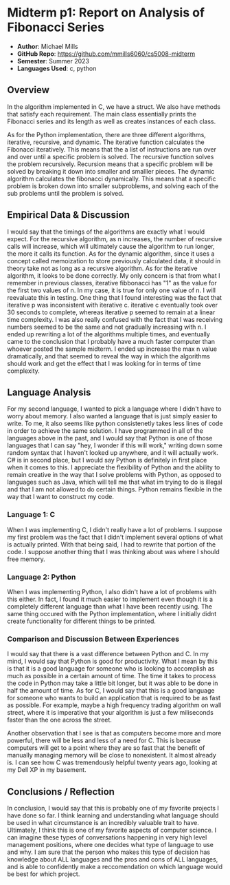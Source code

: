 # Midterm p1: Report on Analysis of Fibonacci  Series
* **Author**: Michael Mills
* **GitHub Repo**: https://github.com/mmills6060/cs5008-midterm
* **Semester**: Summer 2023
* **Languages Used**: c, python

## Overview
In the algorithm implemented in C, we have a struct. We also have methods that satisfy each requirement. The main class essentially prints the Fibonacci series and its length as well as creates instances of each class. 

As for the Python implementation, there are three different algorithms, iterative, recursive, and dynamic. The iterative function calculates the Fibonacci iteratively. This means that the a list of instructions are run over and over until a specific problem is solved. The recursive function solves the problem recursively. Recursion means that a specific problem will be solved by breaking it down into smaller and smalller pieces. The dynamic algorithm calculates the fibonacci dynamically. This means that a specific problem is broken down into smaller subproblems, and solving each of the sub problems until the problem is solved. 

## Empirical Data & Discussion 

I would say that the timings of the algorithms are exactly what I would expect. For the recursive algorithm, as n increases, the number of recursive calls will increase, which will ultimately cause the algorithm to run longer, the more it calls its function. As for the dynamic algorithm, since it uses a concept called memoization to store previously calculated data, it should in theory take not as long as a recursive algorithm. As for the iterative algorithm, it looks to be done correctly. My only concern is that from what I remember in previous classes, iterative fibbonacci has "1" as the value for the first two values of n. In my case, it is true for only one value of n. I will reevaluate this in testing. One thing that I found interesting was the fact that iterative p was inconsistent with iterative c. iterative c eventually took over 30 seconds to complete, whereas iterative p seemed to remain at a linear time complexity. I was also really confused with the fact that I was receiving numbers seemed to be the same and not gradually increasing with n. I ended up rewriting a lot of the algorithms multiple times, and eventually came to the conclusion that I probably have a much faster computer than whoever posted the sample midterm. I ended up increase the max n value dramatically, and that seemed to reveal the way in which the algorithms should work and get the effect that I was looking for in terms of time complexity.
## Language Analysis

For my second language, I wanted to pick a language where I didn't have to worry about memory. I also wanted a language that is just simply easier to write. To me, it also seems like python consistenetly takes less lines of code in order to achieve the same solution. I have programmed in all of the languages above in the past, and I would say that Python is one of those languages that I can say "hey, I wonder if this will work," writing down some random syntax that I haven't looked up anywhere, and it will actually work. C# is in second place, but I would say Python is definitely in first place when it comes to this. I appreciate the flexibility of Python and the ability to remain creative in the way that I solve problems with Python, as opposed to languages such as Java, which will tell me that what im trying to do is illegal and that I am not allowed to do certain things. Python remains flexible in the way that I want to construct my code.  

### Language 1: C

When I was implementing C, I didn't really have a lot of problems. I suppose my first problem was the fact that I didn't implement several options of what is actually printed. With that being said, I had to rewrite that portion of the code. I suppose another thing that I was thinking about was where I should free memory. 
### Language 2: Python

When I was implementing Python, I also didn't have a lot of problems with this either. In fact, I found it much easier to implement even though it is a completely different language than what I have been recently using. The same thing occured with the Python implementation, where I initially didnt create functionality for different things to be printed. 


### Comparison and Discussion Between Experiences

I would say that there is a vast difference between Python and C. In my mind, I would say that Python is good for productivity. What I mean by this is that it is a good language for someone who is looking to accomplish as much as possible in a certain amount of time. The time it takes to process the code in Python may take a little bit longer, but it was able to be done in half the amount of time. As for C, I would say that this is a good language for someone who wants to build an application that is required to be as fast as possible. For example, maybe a high frequency trading algorithm on wall street, where it is imperative that your algorithm is just a few miliseconds faster than the one across the street. 

Another observation that I see is that as computers become more and more powerful, there will be less and less of a need for C. This is because computers will get to a point where they are so fast that the benefit of manually managing memory will be close to nonexistent. It almost already is. I can see how C was tremendously helpful twenty years ago, looking at my Dell XP in my basement. 

## Conclusions / Reflection

In conclusion, I would say that this is probably one of my favorite projects I have done so far. I think learning and understanding what language should be used in what circumstance is an incredibly valuable trait to have. Ultimately, I think this is one of my favorite aspects of computer science. I can imagine these types of conversations happening in very high level management positions, where one decides what type of language to use and why. I am sure that the person who makes this type of decision has knowledge about ALL languages and the pros and cons of ALL languages, and is able to confidently make a reccomendation on which language would be best for which project. 

